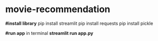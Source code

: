 # movie-recommendation

**#install library**
pip install streamlit
pip install requests
pip install pickle

**#run app**
in terminal
**streamlit run app.py**
